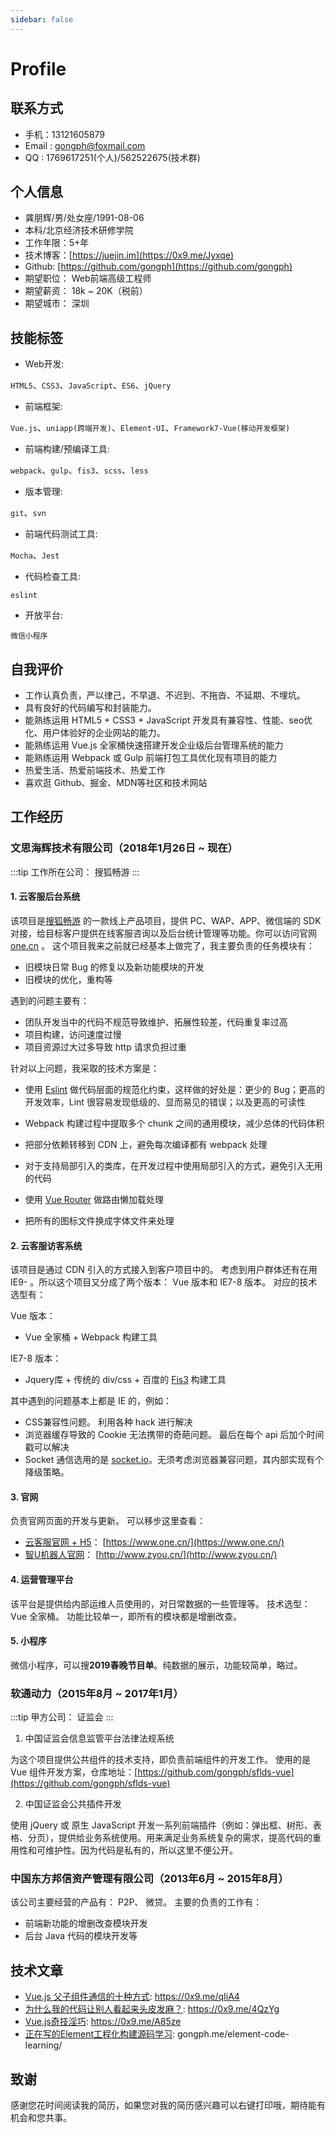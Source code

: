 ```yaml
---
sidebar: false
---
```


# Profile

## 联系方式

- 手机：13121605879
- Email : gongph@foxmail.com
- QQ : 1769617251(个人)/562522675(技术群)

## 个人信息

- 龚朋辉/男/处女座/1991-08-06
- 本科/北京经济技术研修学院
- 工作年限：5+年
- 技术博客：[https://juejin.im](https://0x9.me/Jyxqe)
- Github: [https://github.com/gongph](https://github.com/gongph)
- 期望职位： Web前端高级工程师
- 期望薪资： 18k ~ 20K（税前）
- 期望城市： 深圳

## 技能标签

- Web开发:

`HTML5`、`CSS3`、`JavaScript`、`ES6`、`jQuery`

- 前端框架:

`Vue.js`、`uniapp(跨端开发)`、`Element-UI`、`Framework7-Vue(移动开发框架)`

- 前端构建/预编译工具:

`webpack`、`gulp`、`fis3`、`scss`、`less`

- 版本管理:

`git`、`svn`

- 前端代码测试工具:

`Mocha`、`Jest`

- 代码检查工具:

`eslint`

- 开放平台:

`微信小程序`

## 自我评价

- 工作认真负责，严以律己，不早退、不迟到、不拖沓、不延期、不埋坑。
- 具有良好的代码编写和封装能力。
- 能熟练运用 HTML5 + CSS3 + JavaScript 开发具有兼容性、性能、seo优化、用户体验好的企业网站的能力。
- 能熟练运用 Vue.js 全家桶快速搭建开发企业级后台管理系统的能力
- 能熟练运用 Webpack 或 Gulp 前端打包工具优化现有项目的能力
- 热爱生活、热爱前端技术、热爱工作
- 喜欢逛 Github、掘金、MDN等社区和技术网站

## 工作经历

### 文思海辉技术有限公司（2018年1月26日 ~ 现在）

:::tip
工作所在公司： 搜狐畅游
:::

#### 1. 云客服后台系统
该项目是[搜狐畅游](https://www.one.cn/) 的一款线上产品项目，提供 PC、WAP、APP、微信端的 SDK 对接，给目标客户提供在线客服咨询以及后台统计管理等功能。你可以访问官网 [one.cn](one.cn) 。 这个项目我来之前就已经基本上做完了，我主要负责的任务模块有：

- 旧模块日常 Bug 的修复以及新功能模块的开发
- 旧模块的优化，重构等

遇到的问题主要有：

- 团队开发当中的代码不规范导致维护、拓展性较差，代码重复率过高
- 项目构建，访问速度过慢
- 项目资源过大过多导致 http 请求负担过重

针对以上问题，我采取的技术方案是：

- 使用 [Eslint](https://eslint.org/docs/rules/) 做代码层面的规范化约束，这样做的好处是：更少的 Bug；更高的开发效率，Lint 很容易发现低级的、显而易见的错误；以及更高的可读性

- Webpack 构建过程中提取多个 chunk 之间的通用模块，减少总体的代码体积
- 把部分依赖转移到 CDN 上，避免每次编译都有 webpack 处理
- 对于支持局部引入的类库，在开发过程中使用局部引入的方式，避免引入无用的代码
- 使用 [Vue Router](https://router.vuejs.org/zh/) 做路由懒加载处理
- 把所有的图标文件换成字体文件来处理

#### 2. 云客服访客系统
该项目是通过 CDN 引入的方式接入到客户项目中的。 考虑到用户群体还有在用 IE9- 。所以这个项目又分成了两个版本： Vue 版本和 IE7-8 版本。 对应的技术选型有：

Vue 版本：

- Vue 全家桶 + Webpack 构建工具

IE7-8 版本：

- Jquery库 + 传统的 div/css + 百度的 [Fis3](http://fis.baidu.com/fis3/index.html) 构建工具

其中遇到的问题基本上都是 IE 的，例如：

- CSS兼容性问题。 利用各种 hack 进行解决
- 浏览器缓存导致的 Cookie 无法携带的奇葩问题。 最后在每个 api 后加个时间戳可以解决
- Socket 通信选用的是 [socket.io](https://www.npmjs.com/package/socket.io)。无须考虑浏览器兼容问题，其内部实现有个降级策略。

#### 3. 官网
负责官网页面的开发与更新。 可以移步这里查看：

- [云客服官网 + H5](https://www.one.cn/)： [https://www.one.cn/](https://www.one.cn/)
- [智U机器人官网](http://www.zyou.cn/)： [http://www.zyou.cn/](http://www.zyou.cn/)

#### 4. 运营管理平台
该平台是提供给内部运维人员使用的，对日常数据的一些管理等。 技术选型： Vue 全家桶。 功能比较单一，即所有的模块都是增删改查。

#### 5. 小程序
微信小程序，可以搜**2019春晚节目单**。纯数据的展示，功能较简单，略过。

### 软通动力（2015年8月 ~ 2017年1月）

:::tip
甲方公司： 证监会
:::

1. 中国证监会信息监管平台法律法规系统

为这个项目提供公共组件的技术支持，即负责前端组件的开发工作。 使用的是 Vue 组件开发方案，仓库地址：[https://github.com/gongph/sflds-vue](https://github.com/gongph/sflds-vue)

2. 中国证监会公共插件开发

使用 jQuery 或 原生 JavaScript 开发一系列前端插件（例如：弹出框、树形、表格、分页），提供给业务系统使用。用来满足业务系统复杂的需求，提高代码的重用性和可维护性。因为代码是私有的，所以这里不便公开。


### 中国东方邦信资产管理有限公司（2013年6月 ~ 2015年8月）
该公司主要经营的产品有： P2P、 微贷。 主要的负责的工作有：

- 前端新功能的增删改查模块开发
- 后台 Java 代码的模块开发等


## 技术文章

- [Vue.js 父子组件通信的十种方式](https://juejin.im/post/5bd18c72e51d455e3f6e4334): https://0x9.me/qIiA4
- [为什么我的代码让别人看起来头皮发麻？](https://juejin.im/post/5bd83871f265da0afa3e3204): https://0x9.me/4QzYg
- [Vue.js奇技淫巧](https://juejin.im/post/5be01d0ce51d450700084925): https://0x9.me/A85ze
- [正在写的Element工程化构建源码学习](https://gongph.github.io/element-code-learning/): gongph.me/element-code-learning/

## 致谢
感谢您花时间阅读我的简历，如果您对我的简历感兴趣可以右键打印哦，期待能有机会和您共事。 
